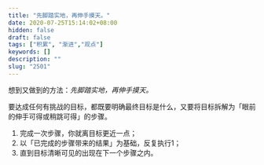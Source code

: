 ```yaml
---
title: "先脚踏实地，再伸手摸天。"
date: 2020-07-25T15:14:02+08:00
hidden: false
draft: false
tags: ["积累", "渐进","观点"]
keywords: []
description: ""
slug: "2501"
---
```


想到又做到的方法：*先脚踏实地，再伸手摸天。*

要达成任何有挑战的目标，都既要明确最终目标是什么，又要将目标拆解为「眼前的伸手可得或稍跳可得」的步骤。

1. 完成一次步骤，你就离目标更近一点；
2. 以「已完成的步骤带来的结果」为基础，反复执行1；
3. 直到目标清晰可见的出现在下一个步骤之内。